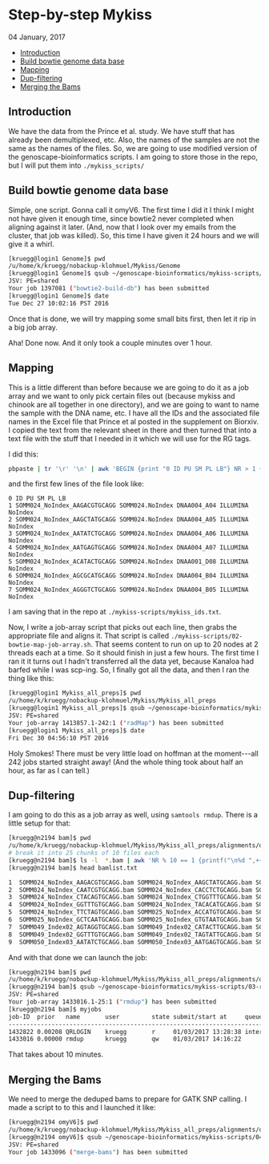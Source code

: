 Step-by-step Mykiss
================
04 January, 2017

-   [Introduction](#introduction)
-   [Build bowtie genome data base](#build-bowtie-genome-data-base)
-   [Mapping](#mapping)
-   [Dup-filtering](#dup-filtering)
-   [Merging the Bams](#merging-the-bams)

<!-- README.md is generated from README.Rmd. Please edit that file -->
Introduction
------------

We have the data from the Prince et al. study. We have stuff that has already been demultiplexed, etc. Also, the names of the samples are not the same as the names of the files. So, we are going to use modified version of the genoscape-bioinformatics scripts. I am going to store those in the repo, but I will put them into `./mykiss_scripts/`

Build bowtie genome data base
-----------------------------

Simple, one script. Gonna call it omyV6. The first time I did it I think I might not have given it enough time, since bowtie2 never completed when aligning against it later. (And, now that I look over my emails from the cluster, that job was killed). So, this time I have given it 24 hours and we will give it a whirl.

``` sh
[kruegg@login1 Genome]$ pwd
/u/home/k/kruegg/nobackup-klohmuel/Mykiss/Genome
[kruegg@login1 Genome]$ qsub ~/genoscape-bioinformatics/mykiss-scripts/01-bowtie2-build-genome-database.sh  omyV6Chr.fasta  omyV6
JSV: PE=shared
Your job 1397081 ("bowtie2-build-db") has been submitted
[kruegg@login1 Genome]$ date
Tue Dec 27 10:02:16 PST 2016
```

Once that is done, we will try mapping some small bits first, then let it rip in a big job array.

Aha! Done now. And it only took a couple minutes over 1 hour.

Mapping
-------

This is a little different than before because we are going to do it as a job array and we want to only pick certain files out (because mykiss and chinook are all together in one directory), and we are going to want to name the sample with the DNA name, etc. I have all the IDs and the associated file names in the Excel file that Prince et al posted in the supplement on Biorxiv. I copied the text from the relevant sheet in there and then turned that into a text file with the stuff that I needed in it which we will use for the RG tags.

I did this:

``` sh
pbpaste | tr '\r' '\n' | awk 'BEGIN {print "0 ID PU SM PL LB"} NR > 1 {print ++n,$1, $3"."$4, $NF, "ILLUMINA", $4}' > mykiss_ids.txt 
```

and the first few lines of the file look like:

    0 ID PU SM PL LB
    1 SOMM024_NoIndex_AAGACGTGCAGG SOMM024.NoIndex DNAA004_A04 ILLUMINA NoIndex
    2 SOMM024_NoIndex_AAGCTATGCAGG SOMM024.NoIndex DNAA004_A05 ILLUMINA NoIndex
    3 SOMM024_NoIndex_AATATCTGCAGG SOMM024.NoIndex DNAA004_A06 ILLUMINA NoIndex
    4 SOMM024_NoIndex_AATGAGTGCAGG SOMM024.NoIndex DNAA004_A07 ILLUMINA NoIndex
    5 SOMM024_NoIndex_ACATACTGCAGG SOMM024.NoIndex DNAA001_D08 ILLUMINA NoIndex
    6 SOMM024_NoIndex_AGCGCATGCAGG SOMM024.NoIndex DNAA004_B04 ILLUMINA NoIndex
    7 SOMM024_NoIndex_AGGGTCTGCAGG SOMM024.NoIndex DNAA004_B05 ILLUMINA NoIndex

I am saving that in the repo at `./mykiss-scripts/mykiss_ids.txt`.

Now, I write a job-array script that picks out each line, then grabs the appropriate file and aligns it. That script is called `./mykiss-scripts/02-bowtie-map-job-array.sh`. That seems content to run on up to 20 nodes at 2 threads each at a time. So it should finish in just a few hours. The first time I ran it it turns out I hadn't transferred all the data yet, because Kanaloa had barfed while I was scp-ing. So, I finally got all the data, and then I ran the thing like this:

``` sh
[kruegg@login1 Mykiss_all_preps]$ pwd
/u/home/k/kruegg/nobackup-klohmuel/Mykiss/Mykiss_all_preps
[kruegg@login1 Mykiss_all_preps]$ qsub ~/genoscape-bioinformatics/mykiss-scripts/02-bowtie-map-job-array.sh
JSV: PE=shared
Your job-array 1413857.1-242:1 ("radMap") has been submitted
[kruegg@login1 Mykiss_all_preps]$ date
Fri Dec 30 04:56:10 PST 2016
```

Holy Smokes! There must be very little load on hoffman at the moment---all 242 jobs started straight away! (And the whole thing took about half an hour, as far as I can tell.)

Dup-filtering
-------------

I am going to do this as a job array as well, using `samtools rmdup`. There is a little setup for that:

``` sh
[kruegg@n2194 bam]$ pwd
/u/home/k/kruegg/nobackup-klohmuel/Mykiss/Mykiss_all_preps/alignments/omyV6/bam
# break it into 25 chunks of 10 files each
[kruegg@n2194 bam]$ ls -l  *.bam | awk 'NR % 10 == 1 {printf("\n%d ",++n)} {printf(" %s", $NF);} END {printf("\n");}' > bamlist.txt 
[kruegg@n2194 bam]$ head bamlist.txt 

1  SOMM024_NoIndex_AAGACGTGCAGG.bam SOMM024_NoIndex_AAGCTATGCAGG.bam SOMM024_NoIndex_AATATCTGCAGG.bam SOMM024_NoIndex_AATGAGTGCAGG.bam SOMM024_NoIndex_ACATACTGCAGG.bam SOMM024_NoIndex_AGCGCATGCAGG.bam SOMM024_NoIndex_AGGGTCTGCAGG.bam SOMM024_NoIndex_AGGTGTTGCAGG.bam SOMM024_NoIndex_AGTAGGTGCAGG.bam SOMM024_NoIndex_ATCAAATGCAGG.bam
2  SOMM024_NoIndex_CAATCGTGCAGG.bam SOMM024_NoIndex_CACCTCTGCAGG.bam SOMM024_NoIndex_CAGGCATGCAGG.bam SOMM024_NoIndex_CATACTTGCAGG.bam SOMM024_NoIndex_CCATTTTGCAGG.bam SOMM024_NoIndex_CCGAGGTGCAGG.bam SOMM024_NoIndex_CGCGTGTGCAGG.bam SOMM024_NoIndex_CGGTCCTGCAGG.bam SOMM024_NoIndex_CGTCTATGCAGG.bam SOMM024_NoIndex_CGTGATTGCAGG.bam
3  SOMM024_NoIndex_CTACAGTGCAGG.bam SOMM024_NoIndex_CTGGTTTGCAGG.bam SOMM024_NoIndex_GACGACTGCAGG.bam SOMM024_NoIndex_GACTCTTGCAGG.bam SOMM024_NoIndex_GAGAGATGCAGG.bam SOMM024_NoIndex_GATCGTTGCAGG.bam SOMM024_NoIndex_GCAGATTGCAGG.bam SOMM024_NoIndex_GGGCGCTGCAGG.bam SOMM024_NoIndex_GGGGCGTGCAGG.bam SOMM024_NoIndex_GGTACATGCAGG.bam
4  SOMM024_NoIndex_GGTTTGTGCAGG.bam SOMM024_NoIndex_TACACATGCAGG.bam SOMM024_NoIndex_TACGGGTGCAGG.bam SOMM024_NoIndex_TAGTATTGCAGG.bam SOMM024_NoIndex_TATCACTGCAGG.bam SOMM024_NoIndex_TCGATTTGCAGG.bam SOMM024_NoIndex_TGACAATGCAGG.bam SOMM024_NoIndex_TGCCCGTGCAGG.bam SOMM024_NoIndex_TGCTTATGCAGG.bam SOMM024_NoIndex_TGGGGATGCAGG.bam
5  SOMM024_NoIndex_TTCTAGTGCAGG.bam SOMM025_NoIndex_ACCATGTGCAGG.bam SOMM025_NoIndex_ACCCCCTGCAGG.bam SOMM025_NoIndex_ATGCACTGCAGG.bam SOMM025_NoIndex_ATGTTGTGCAGG.bam SOMM025_NoIndex_CCGCATTGCAGG.bam SOMM025_NoIndex_CCTAACTGCAGG.bam SOMM025_NoIndex_CTTATGTGCAGG.bam SOMM025_NoIndex_CTTTGCTGCAGG.bam SOMM025_NoIndex_GCGCTGTGCAGG.bam
6  SOMM025_NoIndex_GCTCAATGCAGG.bam SOMM025_NoIndex_GTGTAATGCAGG.bam SOMM025_NoIndex_GTTGGATGCAGG.bam SOMM025_NoIndex_TCGGACTGCAGG.bam SOMM025_NoIndex_TCTCGGTGCAGG.bam SOMM025_NoIndex_TTTAATTGCAGG.bam SOMM025_NoIndex_TTTGTCTGCAGG.bam SOMM049_Index02_AATATCTGCAGG.bam SOMM049_Index02_AATGAGTGCAGG.bam SOMM049_Index02_AGGTGTTGCAGG.bam
7  SOMM049_Index02_AGTAGGTGCAGG.bam SOMM049_Index02_CATACTTGCAGG.bam SOMM049_Index02_CCATTTTGCAGG.bam SOMM049_Index02_CGTCTATGCAGG.bam SOMM049_Index02_CGTGATTGCAGG.bam SOMM049_Index02_CTACAGTGCAGG.bam SOMM049_Index02_GAGAGATGCAGG.bam SOMM049_Index02_GATCGTTGCAGG.bam SOMM049_Index02_GCAGATTGCAGG.bam SOMM049_Index02_GGTACATGCAGG.bam
8  SOMM049_Index02_GGTTTGTGCAGG.bam SOMM049_Index02_TAGTATTGCAGG.bam SOMM049_Index02_TATCACTGCAGG.bam SOMM049_Index02_TGCTTATGCAGG.bam SOMM049_Index02_TGGGGATGCAGG.bam SOMM050_Index03_AAACGGTGCAGG.bam SOMM050_Index03_AACGTTTGCAGG.bam SOMM050_Index03_AACTGATGCAGG.bam SOMM050_Index03_AAGACGTGCAGG.bam SOMM050_Index03_AAGCTATGCAGG.bam
9  SOMM050_Index03_AATATCTGCAGG.bam SOMM050_Index03_AATGAGTGCAGG.bam SOMM050_Index03_ACAAGATGCAGG.bam SOMM050_Index03_ACAGCGTGCAGG.bam SOMM050_Index03_ACATACTGCAGG.bam SOMM050_Index03_ACCATGTGCAGG.bam SOMM050_Index03_ACCCCCTGCAGG.bam SOMM050_Index03_ACTCTTTGCAGG.bam SOMM050_Index03_ACTGGCTGCAGG.bam SOMM050_Index03_AGCCATTGCAGG.bam
```

And with that done we can launch the job:

``` sh
[kruegg@n2194 bam]$ pwd
/u/home/k/kruegg/nobackup-klohmuel/Mykiss/Mykiss_all_preps/alignments/omyV6/bam
[kruegg@n2194 bam]$ qsub ~/genoscape-bioinformatics/mykiss-scripts/03-rmdup-alignments-job-array.sh 
JSV: PE=shared
Your job-array 1433016.1-25:1 ("rmdup") has been submitted
[kruegg@n2194 bam]$ myjobs
job-ID  prior   name       user         state submit/start at     queue                          slots ja-task-ID 
-----------------------------------------------------------------------------------------------------------------
1432822 0.00208 QRLOGIN    kruegg       r     01/03/2017 13:28:38 inter_msa.q@n2194                  1        
1433016 0.00000 rmdup      kruegg       qw    01/03/2017 14:16:22                                    1 1-25:1
```

That takes about 10 minutes.

Merging the Bams
----------------

We need to merge the deduped bams to prepare for GATK SNP calling. I made a script to to this and I launched it like:

``` sh
[kruegg@n2194 omyV6]$ pwd
/u/home/k/kruegg/nobackup-klohmuel/Mykiss/Mykiss_all_preps/alignments/omyV6
[kruegg@n2194 omyV6]$ qsub ~/genoscape-bioinformatics/mykiss-scripts/04-merge-bams.sh 
JSV: PE=shared
Your job 1433096 ("merge-bams") has been submitted
```
